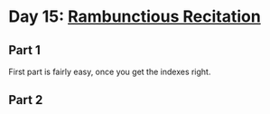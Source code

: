 # Day 15: [Rambunctious Recitation](https://adventofcode.com/2020/day/15)

## Part 1

First part is fairly easy, once you get the indexes right.

## Part 2

